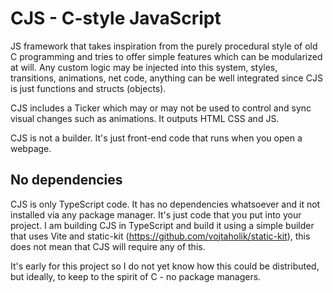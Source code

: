 # CJS - C-style JavaScript

JS framework that takes inspiration from the purely procedural style of old C programming and tries to offer simple features which can be modularized at will.
Any custom logic may be injected into this system, styles, transitions, animations, net code, anything can be well integrated since CJS is just functions and structs (objects).

CJS includes a Ticker which may or may not be used to control and sync visual changes such as animations. It outputs HTML CSS and JS.

CJS is not a builder. It's just front-end code that runs when you open a webpage.

## No dependencies

CJS is only TypeScript code. It has no dependencies whatsoever and it not installed via any package manager. It's just code that you put into your project. I am building CJS in TypeScript and build it using a simple builder that uses Vite and static-kit (https://github.com/vojtaholik/static-kit), this does not mean that CJS will require any of this.

It's early for this project so I do not yet know how this could be distributed, but ideally, to keep to the spirit of C - no package managers.